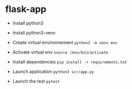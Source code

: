 # flask-app 


- Install python3

- Install python3-venv

- Create virtual environnement
`python3 -m venv env`

- Activate virtual env
`source /env/bin/activate`

- Install dependencies
`pip install -r requirements.txt`

- Launch application
`python3 scr/app.py`

- Launch the test
`pytest`


